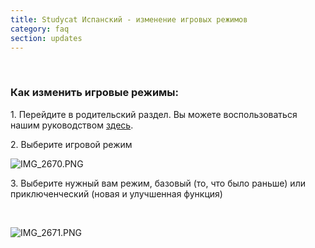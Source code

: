 ```yaml
---
title: Studycat Испанский - изменение игровых режимов
category: faq
section: updates
---
```

 

### **Как изменить игровые режимы:**

1\. Перейдите в родительский раздел. Вы можете воспользоваться нашим руководством [здесь](https://help.Studycat.com/hc/en-us/articles/34518228622105/preview/eyJhbGciOiJIUzI1NiJ9.eyJpZCI6MzQ1MTgyMjg2MjIxMDUsImV4cCI6MTcyMDQxMDgxN30.7hW1u2Miesjcs2XqDuBHBNv7tBPGmmhqN4EJUGeGWJE).

2\. Выберите игровой режим

![IMG_2670.PNG](https://help.Studycat.com/hc/article_attachments/34771475427225)

3\. Выберите нужный вам режим, базовый (то, что было раньше) или приключенческий (новая и улучшенная функция)

 

![IMG_2671.PNG](https://help.Studycat.com/hc/article_attachments/34771498307353)